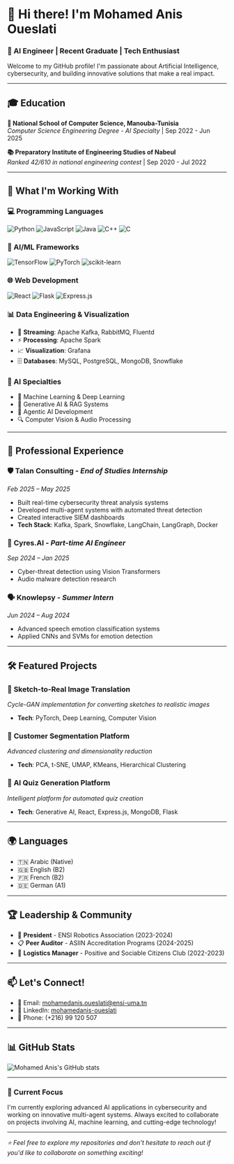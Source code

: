 # 👋 Hi there! I'm Mohamed Anis Oueslati

### 🤖 AI Engineer | Recent Graduate | Tech Enthusiast

Welcome to my GitHub profile! I'm passionate about Artificial Intelligence, cybersecurity, and building innovative solutions that make a real impact.

---

## 🎓 Education

**🏫 National School of Computer Science, Manouba-Tunisia**  
*Computer Science Engineering Degree - AI Specialty* | Sep 2022 - Jun 2025

**📚 Preparatory Institute of Engineering Studies of Nabeul**  
*Ranked 42/610 in national engineering contest* | Sep 2020 - Jul 2022

---

## 🚀 What I'm Working With

### 💻 Programming Languages
![Python](https://img.shields.io/badge/-Python-3776AB?style=flat-square&logo=Python&logoColor=white)
![JavaScript](https://img.shields.io/badge/-JavaScript-F7DF1E?style=flat-square&logo=javascript&logoColor=black)
![Java](https://img.shields.io/badge/-Java-007396?style=flat-square&logo=java&logoColor=white)
![C++](https://img.shields.io/badge/-C++-00599C?style=flat-square&logo=c%2B%2B&logoColor=white)
![C](https://img.shields.io/badge/-C-A8B9CC?style=flat-square&logo=c&logoColor=black)

### 🧠 AI/ML Frameworks
![TensorFlow](https://img.shields.io/badge/-TensorFlow-FF6F00?style=flat-square&logo=tensorflow&logoColor=white)
![PyTorch](https://img.shields.io/badge/-PyTorch-EE4C2C?style=flat-square&logo=pytorch&logoColor=white)
![scikit-learn](https://img.shields.io/badge/-scikit--learn-F7931E?style=flat-square&logo=scikit-learn&logoColor=white)

### 🌐 Web Development
![React](https://img.shields.io/badge/-React-61DAFB?style=flat-square&logo=react&logoColor=black)
![Flask](https://img.shields.io/badge/-Flask-000000?style=flat-square&logo=flask&logoColor=white)
![Express.js](https://img.shields.io/badge/-Express.js-000000?style=flat-square&logo=express&logoColor=white)

### 📊 Data Engineering & Visualization
- 🔄 **Streaming**: Apache Kafka, RabbitMQ, Fluentd
- ⚡ **Processing**: Apache Spark
- 📈 **Visualization**: Grafana
- 🗄️ **Databases**: MySQL, PostgreSQL, MongoDB, Snowflake

### 🤖 AI Specialties
- 🧠 Machine Learning & Deep Learning
- 🤖 Generative AI & RAG Systems
- 🎯 Agentic AI Development
- 🔍 Computer Vision & Audio Processing

---

## 💼 Professional Experience

### 🛡️ **Talan Consulting** - *End of Studies Internship*
*Feb 2025 – May 2025*
- Built real-time cybersecurity threat analysis systems
- Developed multi-agent systems with automated threat detection
- Created interactive SIEM dashboards
- **Tech Stack**: Kafka, Spark, Snowflake, LangChain, LangGraph, Docker

### 🔬 **Cyres.AI** - *Part-time AI Engineer*
*Sep 2024 – Jan 2025*
- Cyber-threat detection using Vision Transformers
- Audio malware detection research

### 🗣️ **Knowlepsy** - *Summer Intern*
*Jun 2024 – Aug 2024*
- Advanced speech emotion classification systems
- Applied CNNs and SVMs for emotion detection

---

## 🛠️ Featured Projects

### 🎨 **Sketch-to-Real Image Translation**
*Cycle-GAN implementation for converting sketches to realistic images*
- **Tech**: PyTorch, Deep Learning, Computer Vision

### 👥 **Customer Segmentation Platform**
*Advanced clustering and dimensionality reduction*
- **Tech**: PCA, t-SNE, UMAP, KMeans, Hierarchical Clustering

### 📝 **AI Quiz Generation Platform**
*Intelligent platform for automated quiz creation*
- **Tech**: Generative AI, React, Express.js, MongoDB, Flask

---

## 🌍 Languages
- 🇹🇳 Arabic (Native)
- 🇬🇧 English (B2)
- 🇫🇷 French (B2)
- 🇩🇪 German (A1)

---

## 🏆 Leadership & Community

- 🤖 **President** - ENSI Robotics Association (2023-2024)
- 📋 **Peer Auditor** - ASIIN Accreditation Programs (2024-2025)
- 🎯 **Logistics Manager** - Positive and Sociable Citizens Club (2022-2023)

---

## 📫 Let's Connect!

- 📧 Email: mohamedanis.oueslati@ensi-uma.tn
- 💼 LinkedIn: [mohamedanis-oueslati](https://linkedin.com/in/mohamedanis-oueslati)
- 📱 Phone: (+216) 99 120 507

---

## 📊 GitHub Stats

![Mohamed Anis's GitHub stats](https://github-readme-stats.vercel.app/api?username=YOUR_USERNAME&show_icons=true&theme=radical)

---

### 🎯 Current Focus
I'm currently exploring advanced AI applications in cybersecurity and working on innovative multi-agent systems. Always excited to collaborate on projects involving AI, machine learning, and cutting-edge technology!

---

*⭐ Feel free to explore my repositories and don't hesitate to reach out if you'd like to collaborate on something exciting!*
